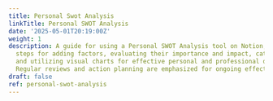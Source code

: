 ```yaml
---
title: Personal Swot Analysis
linkTitle: Personal SWOT Analysis
date: '2025-05-01T20:19:00Z'
weight: 1
description: A guide for using a Personal SWOT Analysis tool on Notion, detailing
  steps for adding factors, evaluating their importance and impact, categorizing priorities,
  and utilizing visual charts for effective personal and professional development.
  Regular reviews and action planning are emphasized for ongoing effectiveness.
draft: false
ref: personal-swot-analysis
---
```


